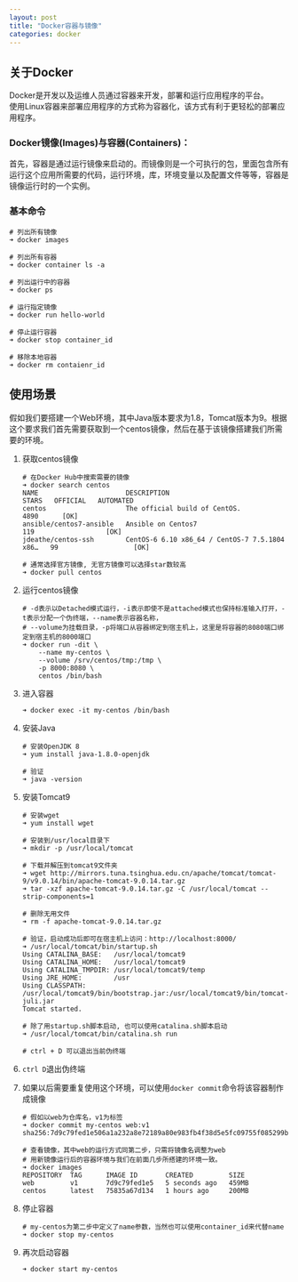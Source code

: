 ```yaml
---
layout: post
title: "Docker容器与镜像"
categories: docker
---
```

## 关于Docker
Docker是开发以及运维人员通过容器来开发，部署和运行应用程序的平台。<br>
使用Linux容器来部署应用程序的方式称为容器化，该方式有利于更轻松的部署应用程序。

### Docker镜像(Images)与容器(Containers)：
首先，容器是通过运行镜像来启动的。而镜像则是一个可执行的包，里面包含所有运行这个应用所需要的代码，运行环境，库，环境变量以及配置文件等等，容器是镜像运行时的一个实例。<br>

### 基本命令
```shell
# 列出所有镜像
➜ docker images

# 列出所有容器
➜ docker container ls -a

# 列出运行中的容器
➜ docker ps

# 运行指定镜像
➜ docker run hello-world

# 停止运行容器
➜ docker stop container_id

# 移除本地容器
➜ docker rm contaienr_id

```

## 使用场景
假如我们要搭建一个Web环境，其中Java版本要求为1.8，Tomcat版本为9。根据这个要求我们首先需要获取到一个centos镜像，然后在基于该镜像搭建我们所需要的环境。

1. 获取centos镜像
   ```shell
   # 在Docker Hub中搜索需要的镜像
   ➜ docker search centos
   NAME                      DESCRIPTION                                     STARS   OFFICIAL   AUTOMATED
   centos                    The official build of CentOS.                   4890      [OK]
   ansible/centos7-ansible   Ansible on Centos7                              119                  [OK]
   jdeathe/centos-ssh        CentOS-6 6.10 x86_64 / CentOS-7 7.5.1804 x86…   99                   [OK]

   # 通常选择官方镜像, 无官方镜像可以选择star数较高
   ➜ docker pull centos
   ```

2. 运行centos镜像
   ```shell
   # -d表示以Detached模式运行，-i表示即使不是attached模式也保持标准输入打开，-t表示分配一个伪终端，--name表示容器名称，
   # --volume为挂载目录，-p将端口从容器绑定到宿主机上，这里是将容器的8080端口绑定到宿主机的8000端口
   ➜ docker run -dit \
   	   --name my-centos \
       --volume /srv/centos/tmp:/tmp \
       -p 8000:8080 \
       centos /bin/bash
   ```

3. 进入容器
   ```shell
   ➜ docker exec -it my-centos /bin/bash
   ```

4. 安装Java
   ```shell
   # 安装OpenJDK 8
   ➜ yum install java-1.8.0-openjdk

   # 验证
   ➜ java -version
   ```

5. 安装Tomcat9
   ```shell
   # 安装wget
   ➜ yum install wget

   # 安装到/usr/local目录下
   ➜ mkdir -p /usr/local/tomcat

   # 下载并解压到tomcat9文件夹
   ➜ wget http://mirrors.tuna.tsinghua.edu.cn/apache/tomcat/tomcat-9/v9.0.14/bin/apache-tomcat-9.0.14.tar.gz
   ➜ tar -xzf apache-tomcat-9.0.14.tar.gz -C /usr/local/tomcat --strip-components=1

   # 删除无用文件
   ➜ rm -f apache-tomcat-9.0.14.tar.gz

   # 验证，启动成功后即可在宿主机上访问：http://localhost:8000/
   ➜ /usr/local/tomcat/bin/startup.sh
   Using CATALINA_BASE:   /usr/local/tomcat9
   Using CATALINA_HOME:   /usr/local/tomcat9
   Using CATALINA_TMPDIR: /usr/local/tomcat9/temp
   Using JRE_HOME:        /usr
   Using CLASSPATH:       /usr/local/tomcat9/bin/bootstrap.jar:/usr/local/tomcat9/bin/tomcat-juli.jar
   Tomcat started.

   # 除了用startup.sh脚本启动, 也可以使用catalina.sh脚本启动
   ➜ /usr/local/tomcat/bin/catalina.sh run

   # ctrl + D 可以退出当前伪终端
   ```

6. `ctrl D`退出伪终端

7. 如果以后需要重复使用这个环境，可以使用`docker commit`命令将该容器制作成镜像
   ```shell
   # 假如以web为仓库名，v1为标签
   ➜ docker commit my-centos web:v1
   sha256:7d9c79fed1e506a1a232a8e72189a80e983fb4f38d5e5fc09755f085299bc23c

   # 查看镜像，其中web的运行方式同第二步，只需将镜像名调整为web
   # 用新镜像运行后的容器环境与我们在前面几步所搭建的环境一致。
   ➜ docker images
   REPOSITORY  TAG      IMAGE ID       CREATED         SIZE
   web         v1       7d9c79fed1e5   5 seconds ago   459MB
   centos      latest   75835a67d134   1 hours ago     200MB
   ```

8. 停止容器
   ```shell
   # my-centos为第二步中定义了name参数，当然也可以使用container_id来代替name
   ➜ docker stop my-centos
   ```

9. 再次启动容器
   ```shell
   ➜ docker start my-centos
   ```